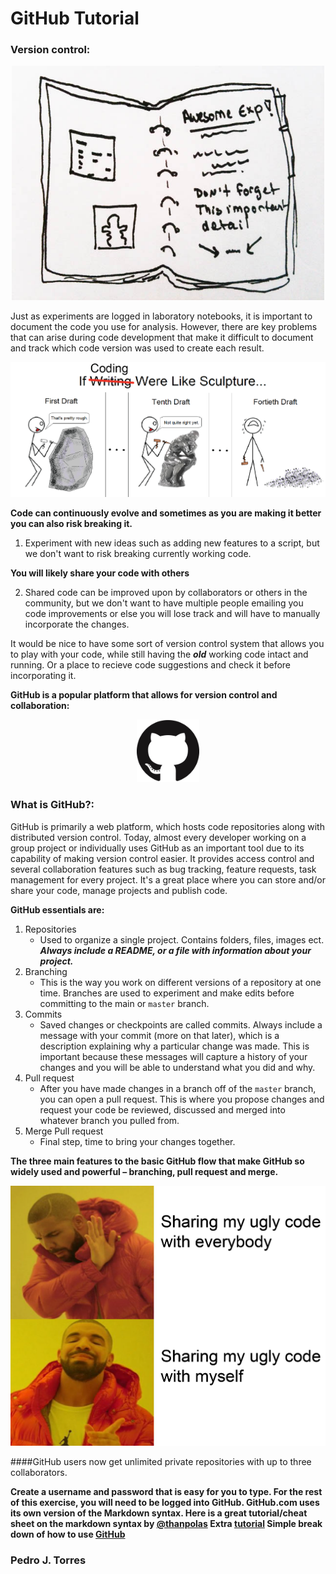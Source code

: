 # GitHub Tutorial

### Version control:
<p align="center">
 <img src="./figures/labnotebook.jpg" width="500">
</p>

Just as experiments are logged in laboratory notebooks, it is important to document the code you use for analysis. However, there are key problems that can arise during code development that make it difficult to document and track which code version was used to create each result. 

<p align="center">
 <img src="./figures/codevssculpture.png" width="700">
</p>

**Code can continuously evolve and sometimes as you are making it better you can also risk breaking it.**
1. Experiment with new ideas such as adding new features to a script, but we don't want to risk breaking currently working code.

**You will likely share your code with others**

2. Shared code can be improved upon by collaborators or others in the community, but we don't want to have multiple people emailing you code improvements or else you will lose track and will have to manually incorporate the changes.
 
It would be nice to have some sort of version control system that allows you to play with your code, while still having the ***old*** working code intact and running. Or a place to recieve code suggestions and check it before incorporating it.

**GitHub is a popular platform that allows for version control and collaboration:**
<p align="center">
 <img src="./figures/GitHub-Mark.png " width="100">
</p>

### What is GitHub?:
GitHub is primarily a web platform, which hosts code repositories along with distributed version control. Today, almost every developer working on a group project or individually uses GitHub as an important tool due to its capability of making version control easier. It provides access control and several collaboration features such as bug tracking, feature requests, task management for every project. It's a great place where you can store and/or share your code, manage projects and publish code. 

**GitHub essentials are:**
1. Repositories
    - Used to organize a single project. Contains folders, files, images ect. ***Always include a README, or a file with information about your project.*** 
2.  Branching
    - This is the way you work on different versions of a repository at one time. Branches are used to experiment and make edits before committing  to the main or ```master``` branch. 
3.  Commits
    - Saved changes or checkpoints are called commits. Always include a message with your commit (more on that later), which is a description explaining why a particular change was made. This is important because these messages will capture a history of your changes and you will be able to understand what you did and why.
4.  Pull request
    - After you have made changes in a branch off of the ```master``` branch, you can open a pull request. This is where you propose changes and request your code be reviewed, discussed and merged into whatever branch you pulled from.
4.  Merge Pull request
    - Final step, time to bring  your changes together.
   
**The three main features to the basic GitHub flow that make GitHub so widely used and powerful – branching, pull request and merge.** 
<p align="center">
 <img src="./figures/drake.png" width="550">
</p>

####GitHub users now get unlimited private repositories with up to three collaborators.


**Create a username and password that is easy for you to type. For the rest of this exercise, you will need to be logged into GitHub.
GitHub.com uses its own version of the Markdown syntax. Here is a great tutorial/cheat sheet on the markdown syntax by [@thanpolas](https://github.com/thanpolas/Practice/blob/master/Markdown-Cheatsheet.md)
Extra [tutorial](https://guides.github.com/activities/hello-world/)
Simple break down of how to use [GitHub](https://guides.github.com/introduction/flow/)**

### Pedro J. Torres
